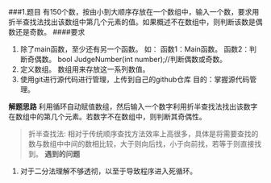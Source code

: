 ###1.题目
有150个数，按由小到大顺序存放在一个数组中，输入一个数，要求用折半查找法找出该数组中第几个元素的值。如果概述不在数组中，则判断该数是偶数还是奇数。
####要求
1. 除了main函数，至少还有另一个函数。
    如：
      函数1：Main函数。
      函数2：判断奇偶数。
      bool JudgeNumber(int number);//判断偶数或奇数。
2. 定义数组。
   数组用来存放这一系列数值。
3. 使用git进行源代码进行管理，上传到自己的github仓库
   目的：掌握源代码管理。

**解题思路**
利用循环自动赋值数组，然后输入一个数字利用折半查找法找出该数字在数组中的第几个元素。若数字不在数组中，则判断其奇偶性。
>折半查找法:
>相对于传统顺序查找方法效率上高很多，具体是将需要查找的数与数组中中间的数相比较，大于则向后找，小于向前找，若等于则直接找到。
**遇到的问题**
1. 对于二分法理解不够透彻，以至于导致程序进入死循环。
